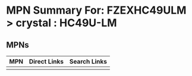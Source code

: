 



# MPN Summary For: FZEXHC49ULM > crystal : HC49U-LM

## MPNs
  

|MPN|Direct Links|Search Links|
| :--- | :--- | :--- |
||||
